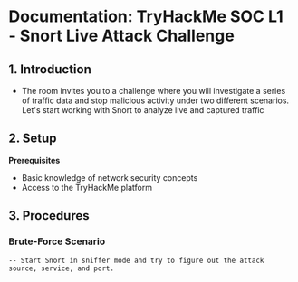 # Documentation: TryHackMe SOC L1 - Snort Live Attack Challenge

## 1. Introduction
- The room invites you to a challenge where you will investigate a series of traffic data and stop malicious activity under two different scenarios. Let's start working with Snort to analyze live and captured traffic

## 2. Setup 
**Prerequisites**
- Basic knowledge of network security concepts
- Access to the TryHackMe platform

## 3. Procedures
  ### Brute-Force Scenario
    -- Start Snort in sniffer mode and try to figure out the attack source, service, and port.


